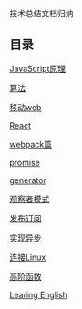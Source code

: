 <!--
 * @Author: DaiLinBo
 * @Date: 2019-08-04 23:50:40
 * @LastEditTime: 2020-06-14 17:30:35
 * @LastEditors: DaiLinBo
 * @Description: 
 -->

技术总结文档归纳
## 目录

  [JavaScript原理](docs/javascript.md)

  [算法](docs/arithmetic.md)

 [移动web](docs/mobile-web.md)

 [React](docs/react.md)

 [webpack篇](docs/webpack.md)

 [promise](docs/promise.md)

 [generator](docs/generator.md)

 [观察者模式](docs/observer.md)

 [发布订阅](docs/publish-subscribe.md)

 [实现异步](docs/asynchronous.md)

 [连接Linux](docs/connect.md)

 [高阶函数](docs/highFun.md)

  [Learing English](docs/learing-English.md)

